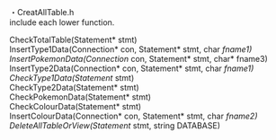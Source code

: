 

・CreatAllTable.h  
include each lower function.  

CheckTotalTable(Statement* stmt)  
InsertType1Data(Connection* con, Statement* stmt, char *fname1)  
InsertPokemonData(Connection* con, Statement* stmt, char* fname3)  
InsertType2Data(Connection* con, Statement* stmt, char *fname1)  
CheckType1Data(Statement* stmt)  
CheckType2Data(Statement* stmt)  
CheckPokemonData(Statement* stmt)   
CheckColourData(Statement* stmt)  
InsertColourData(Connection* con, Statement* stmt, char *fname2)  
DeleteAllTableOrView(Statement* stmt, string DATABASE)  

